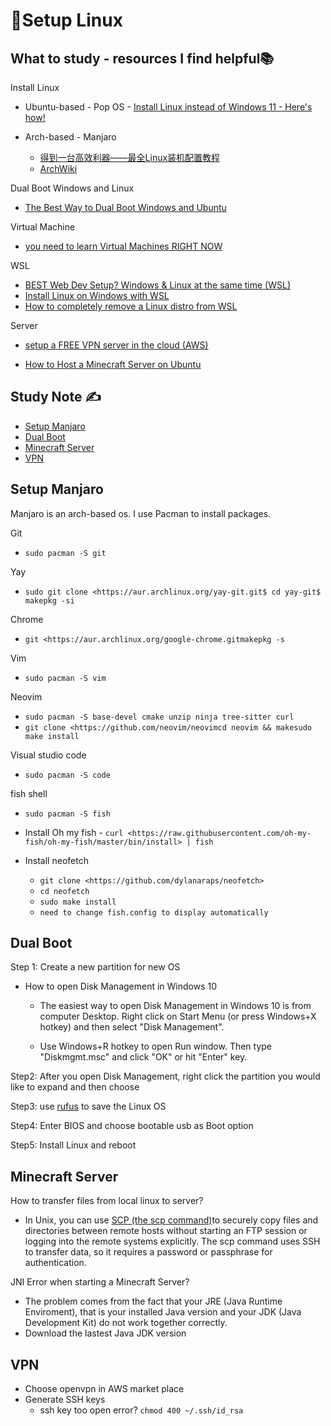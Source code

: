 # 🐧Setup Linux

## What to study - resources I find helpful📚

Install Linux

- Ubuntu-based - Pop OS - [Install Linux instead of Windows 11 - Here's how!](https://www.youtube.com/watch?v=_Ua-d9OeUOg)

- Arch-based - Manjaro 
  - [得到一台高效利器——最全Linux装机配置教程](https://www.bilibili.com/video/BV1J4411c7mZ?spm_id_from=333.999.0.0&vd_source=feba2df2be8d73a9f79885dece576693)
  - [ArchWiki](https://wiki.archlinux.org/)

Dual Boot Windows and Linux

- [The Best Way to Dual Boot Windows and Ubuntu](https://www.youtube.com/watch?v=CWQMYN12QD0)

Virtual Machine

- [you need to learn Virtual Machines RIGHT NOW](https://www.youtube.com/watch?v=wX75Z-4MEoM)

WSL

- [BEST Web Dev Setup? Windows & Linux at the same time (WSL)](https://www.youtube.com/watch?v=-atblwgc63E)
- [Install Linux on Windows with WSL](https://docs.microsoft.com/en-us/windows/wsl/install)
- [How to completely remove a Linux distro from WSL](https://www.windowscentral.com/how-completely-remove-linux-distro-wsl)

Server

- [setup a FREE VPN server in the cloud (AWS)](https://www.youtube.com/watch?v=m-i2JBtG4FE&t=508s)

- [How to Host a Minecraft Server on Ubuntu](https://www.youtube.com/watch?v=9H707dLSlfg)

## Study Note ✍️

- [Setup Manjaro](#Setup-Manjaro)
- [Dual Boot](Dual-Boot)
- [Minecraft Server](Minecraft-Server)
- [VPN](VPN)

## Setup Manjaro

Manjaro is an arch-based os. I use Pacman to install packages.

Git

- `sudo pacman -S git`

Yay

- `sudo git clone <https://aur.archlinux.org/yay-git.git$ cd yay-git$ makepkg -si`

Chrome

- `git <https://aur.archlinux.org/google-chrome.gitmakepkg -s`

Vim

- `sudo pacman -S vim`

Neovim

- `sudo pacman -S base-devel cmake unzip ninja tree-sitter curl`
- `git clone <https://github.com/neovim/neovimcd neovim && makesudo make install`

Visual studio code

- `sudo pacman -S code`

fish shell

- `sudo pacman -S fish`

- Install Oh my fish - `curl <https://raw.githubusercontent.com/oh-my-fish/oh-my-fish/master/bin/install> | fish`

- Install neofetch 
  - `git clone <https://github.com/dylanaraps/neofetch>`
  - `cd neofetch`
  - `sudo make install`
  - `need to change fish.config to display automatically`

## Dual Boot

Step 1: Create a new partition for new OS

- How to open Disk Management in Windows 10

  - The easiest way to open Disk Management in Windows 10 is from computer Desktop. Right click on Start Menu (or press Windows+X hotkey) and then select "Disk Management".

  - Use Windows+R hotkey to open Run window. Then type "Diskmgmt.msc" and click "OK" or hit "Enter" key.

Step2: After you open Disk Management, right click the partition you would like to expand and then choose

Step3: use [rufus](https://rufus.ie/en/) to save the Linux OS

Step4: Enter BIOS and choose bootable usb as Boot option

Step5: Install Linux and reboot

## Minecraft Server

How to transfer files from local linux to server?

- In Unix, you can use [SCP (the scp command)](https://www.google.com/search?q=how+to+transfer+file+from+local+to+remote+server+linux&oq=how+to+t&aqs=chrome.0.69i59l2j69i57j0i512l2j69i60l3.2836j0j1&sourceid=chrome&ie=UTF-8)to securely copy files and directories between remote hosts without starting an FTP session or logging into the remote systems explicitly. The scp command uses SSH to transfer data, so it requires a password or passphrase for authentication.

JNI Error when starting a Minecraft Server?

- The problem comes from the fact that your JRE (Java Runtime Enviroment), that is your installed Java version and your JDK (Java Development Kit) do not work together correctly.
- Download the lastest Java JDK version

## VPN

- Choose openvpn in AWS market place
- Generate SSH keys
  - ssh key too open error? `chmod 400 ~/.ssh/id_rsa`